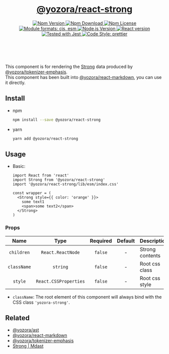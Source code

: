 <header>
  <h1 align="center">
    <a href="https://github.com/yozorajs/yozora-react/tree/main/packages/strong#readme">@yozora/react-strong</a>
  </h1>
  <div align="center">
    <a href="https://www.npmjs.com/package/@yozora/react-strong">
      <img
        alt="Npm Version"
        src="https://img.shields.io/npm/v/@yozora/react-strong.svg"
      />
    </a>
    <a href="https://www.npmjs.com/package/@yozora/react-strong">
      <img
        alt="Npm Download"
        src="https://img.shields.io/npm/dm/@yozora/react-strong.svg"
      />
    </a>
    <a href="https://www.npmjs.com/package/@yozora/react-strong">
      <img
        alt="Npm License"
        src="https://img.shields.io/npm/l/@yozora/react-strong.svg"
      />
    </a>
    <a href="#install">
      <img
        alt="Module formats: cjs, esm"
        src="https://img.shields.io/badge/module_formats-cjs%2C%20esm-green.svg"
      />
    </a>
    <a href="https://github.com/nodejs/node">
      <img
        alt="Node.js Version"
        src="https://img.shields.io/node/v/@yozora/react-strong"
      />
    </a>
    <a href="https://github.com/facebook/react">
      <img
        alt="React version"
        src="https://img.shields.io/npm/dependency-version/@yozora/react-strong/peer/react"
      />
    </a>
    <a href="https://github.com/facebook/jest">
      <img
        alt="Tested with Jest"
        src="https://img.shields.io/badge/tested_with-jest-9c465e.svg"
      />
    </a>
    <a href="https://github.com/prettier/prettier">
      <img
        alt="Code Style: prettier"
        src="https://img.shields.io/badge/code_style-prettier-ff69b4.svg?style=flat-square"
      />
    </a>
  </div>
</header>
<br/>

This component is for rendering the [Strong][@yozora/ast] data produced by
[@yozora/tokenizer-emphasis][].\
This component has been built into [@yozora/react-markdown][], you can use it directly.


## Install

* npm

  ```bash
  npm install --save @yozora/react-strong
  ```

* yarn

  ```bash
  yarn add @yozora/react-strong
  ```

## Usage

* Basic:

  ```tsx
  import React from 'react'
  import Strong from '@yozora/react-strong'
  import '@yozora/react-strong/lib/esm/index.css'

  const wrapper = (
    <Strong style={{ color: 'orange' }}>
      some text1
      <span>some text2</span>
    </Strong>
  )
  ```

### Props

Name        | Type                  | Required  | Default | Description
:----------:|:---------------------:|:---------:|:-------:|:-------------
`children`  | `React.ReactNode`     | `false`   | -       | Strong contents
`className` | `string`              | `false`   | -       | Root css class
`style`     | `React.CSSProperties` | `false`   | -       | Root css style

* `className`: The root element of this component will always bind with the
  CSS class `'yozora-strong'`.


## Related

* [@yozora/ast][]
* [@yozora/react-markdown][]
* [@yozora/tokenizer-emphasis][]
* [Strong | Mdast][mdast]


[@yozora/ast]: https://www.npmjs.com/package/@yozora/ast#strong
[@yozora/react-markdown]: https://www.npmjs.com/package/@yozora/react-markdown
[@yozora/tokenizer-emphasis]: https://www.npmjs.com/package/@yozora/tokenizer-emphasis
[mdast]: https://github.com/syntax-tree/mdast#strong
